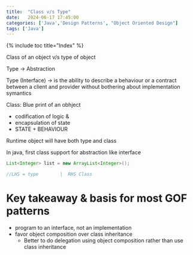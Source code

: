 ```yaml
---
title:  "Class v/s Type"
date:   2024-06-17 17:45:00
categories: ['Java','Design Patterns', "Object Oriented Design"]
tags: ['Java']
---
```


{% include toc title="Index" %}

Class of an object v/s type of object

Type -> Abstraction

Type (Interface) -> is the ability to describe a behaviour or a contract between a client and provider without bothering about implementation symantics


Class: Blue print of an obhject
- codification of logic &
- encapsulation of state
- STATE + BEHAVIOUR

Runtime object will have both type and class

In java, first class support for abstraction like interface

```java
List<Integer> list = new ArrayList<Integer>();

//LHS = type        |  RHS Class
```

# Key takeaway & basis for most GOF patterns
- program to an interface, not an implementation
- favor object composition over class inheritance
  - Better to do delegation using object composition rather than use class inheritance

